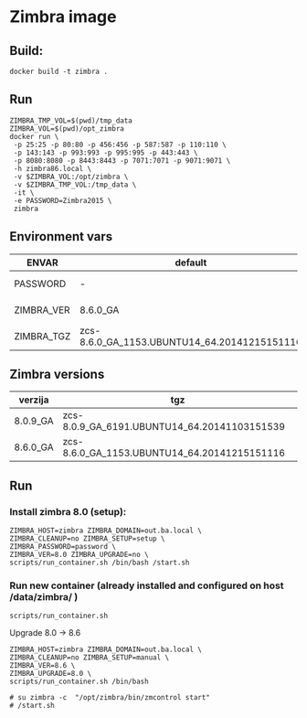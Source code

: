 # Zimbra image

## Build:

    docker build -t zimbra .

##  Run

    ZIMBRA_TMP_VOL=$(pwd)/tmp_data
    ZIMBRA_VOL=$(pwd)/opt_zimbra
    docker run \
     -p 25:25 -p 80:80 -p 456:456 -p 587:587 -p 110:110 \
     -p 143:143 -p 993:993 -p 995:995 -p 443:443 \
     -p 8080:8080 -p 8443:8443 -p 7071:7071 -p 9071:9071 \
     -h zimbra86.local \
     -v $ZIMBRA_VOL:/opt/zimbra \
     -v $ZIMBRA_TMP_VOL:/tmp_data \
     -it \
     -e PASSWORD=Zimbra2015 \
     zimbra

##  Environment vars

| ENVAR | default | description |
| ----- | ------- | ------------ |
| PASSWORD | - | admin password |
| ZIMBRA_VER | 8.6.0_GA | zimbra version |
| ZIMBRA_TGZ | zcs-8.6.0_GA_1153.UBUNTU14_64.20141215151116 |

## Zimbra versions

| verzija| tgz |
| ------ | ----|
| 8.0.9_GA | zcs-8.0.9_GA_6191.UBUNTU14_64.20141103151539 |
| 8.6.0_GA | zcs-8.6.0_GA_1153.UBUNTU14_64.20141215151116 |


## Run

### Install zimbra 8.0 (setup):

    ZIMBRA_HOST=zimbra ZIMBRA_DOMAIN=out.ba.local \
    ZIMBRA_CLEANUP=no ZIMBRA_SETUP=setup \
    ZIMBRA_PASSWORD=password \
    ZIMBRA_VER=8.0 ZIMBRA_UPGRADE=no \
    scripts/run_container.sh /bin/bash /start.sh


### Run new container (already installed and configured on host /data/zimbra/ )

    scripts/run_container.sh


Upgrade 8.0 -> 8.6

    ZIMBRA_HOST=zimbra ZIMBRA_DOMAIN=out.ba.local \
    ZIMBRA_CLEANUP=no ZIMBRA_SETUP=manual \
    ZIMBRA_VER=8.6 \
    ZIMBRA_UPGRADE=8.0 \
    scripts/run_container.sh /bin/bash
    
    # su zimbra -c  "/opt/zimbra/bin/zmcontrol start"
    # /start.sh
